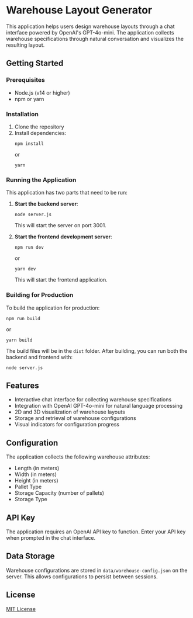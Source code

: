 
# Warehouse Layout Generator

This application helps users design warehouse layouts through a chat interface powered by OpenAI's GPT-4o-mini. The application collects warehouse specifications through natural conversation and visualizes the resulting layout.

## Getting Started

### Prerequisites

- Node.js (v14 or higher)
- npm or yarn

### Installation

1. Clone the repository
2. Install dependencies:
   ```
   npm install
   ```
   or
   ```
   yarn
   ```

### Running the Application

This application has two parts that need to be run:

1. **Start the backend server**:
   ```
   node server.js
   ```
   This will start the server on port 3001.

2. **Start the frontend development server**:
   ```
   npm run dev
   ```
   or
   ```
   yarn dev
   ```
   This will start the frontend application.

### Building for Production

To build the application for production:

```
npm run build
```
or
```
yarn build
```

The build files will be in the `dist` folder. After building, you can run both the backend and frontend with:

```
node server.js
```

## Features

- Interactive chat interface for collecting warehouse specifications
- Integration with OpenAI GPT-4o-mini for natural language processing
- 2D and 3D visualization of warehouse layouts
- Storage and retrieval of warehouse configurations
- Visual indicators for configuration progress

## Configuration

The application collects the following warehouse attributes:

- Length (in meters)
- Width (in meters)
- Height (in meters)
- Pallet Type
- Storage Capacity (number of pallets)
- Storage Type

## API Key

The application requires an OpenAI API key to function. Enter your API key when prompted in the chat interface.

## Data Storage

Warehouse configurations are stored in `data/warehouse-config.json` on the server. This allows configurations to persist between sessions.

## License

[MIT License](LICENSE)
